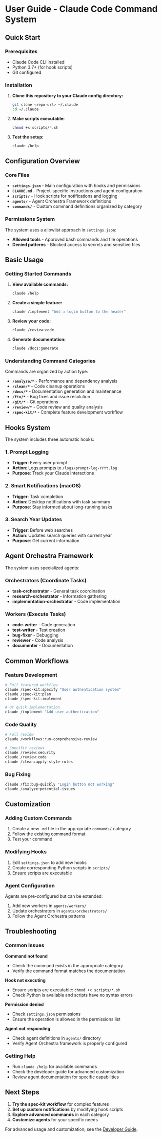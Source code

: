 # User Guide - Claude Code Command System

## Quick Start

### Prerequisites
- Claude Code CLI installed
- Python 3.7+ (for hook scripts)
- Git configured

### Installation

1. **Clone this repository to your Claude config directory:**
   ```bash
   git clone <repo-url> ~/.claude
   cd ~/.claude
   ```

2. **Make scripts executable:**
   ```bash
   chmod +x scripts/*.sh
   ```

3. **Test the setup:**
   ```bash
   claude /help
   ```

## Configuration Overview

### Core Files
- **`settings.json`** - Main configuration with hooks and permissions
- **`CLAUDE.md`** - Project-specific instructions and agent configuration
- **`scripts/`** - Hook scripts for notifications and logging
- **`agents/`** - Agent Orchestra Framework definitions
- **`commands/`** - Custom command definitions organized by category

### Permissions System
The system uses a allowlist approach in `settings.json`:
- **Allowed tools** - Approved bash commands and file operations
- **Denied patterns** - Blocked access to secrets and sensitive files

## Basic Usage

### Getting Started Commands

1. **View available commands:**
   ```bash
   claude /help
   ```

2. **Create a simple feature:**
   ```bash
   claude /implement "Add a login button to the header"
   ```

3. **Review your code:**
   ```bash
   claude /review:code
   ```

4. **Generate documentation:**
   ```bash
   claude /docs:generate
   ```

### Understanding Command Categories

Commands are organized by action type:
- **`/analyze/*`** - Performance and dependency analysis
- **`/clean/*`** - Code cleanup operations
- **`/docs/*`** - Documentation generation and maintenance
- **`/fix/*`** - Bug fixes and issue resolution
- **`/git/*`** - Git operations
- **`/review/*`** - Code review and quality analysis
- **`/spec-kit/*`** - Complete feature development workflow

## Hooks System

The system includes three automatic hooks:

### 1. Prompt Logging
- **Trigger**: Every user prompt
- **Action**: Logs prompts to `/logs/prompt-log-YYYY.log`
- **Purpose**: Track your Claude interactions

### 2. Smart Notifications (macOS)
- **Trigger**: Task completion
- **Action**: Desktop notifications with task summary
- **Purpose**: Stay informed about long-running tasks

### 3. Search Year Updates
- **Trigger**: Before web searches
- **Action**: Updates search queries with current year
- **Purpose**: Get current information

## Agent Orchestra Framework

The system uses specialized agents:

### Orchestrators (Coordinate Tasks)
- **task-orchestrator** - General task coordination
- **research-orchestrator** - Information gathering
- **implementation-orchestrator** - Code implementation

### Workers (Execute Tasks)
- **code-writer** - Code generation
- **test-writer** - Test creation
- **bug-fixer** - Debugging
- **reviewer** - Code analysis
- **documenter** - Documentation

## Common Workflows

### Feature Development
```bash
# Full featured workflow
claude /spec-kit:specify "User authentication system"
claude /spec-kit:plan
claude /spec-kit:implement

# Or quick implementation
claude /implement "Add user authentication"
```

### Code Quality
```bash
# Full review
claude /workflows:run-comprehensive-review

# Specific reviews
claude /review:security
claude /review:code
claude /clean:apply-style-rules
```

### Bug Fixing
```bash
claude /fix:bug-quickly "Login button not working"
claude /analyze:potential-issues
```

## Customization

### Adding Custom Commands
1. Create a new `.md` file in the appropriate `commands/` category
2. Follow the existing command format
3. Test your command

### Modifying Hooks
1. Edit `settings.json` to add new hooks
2. Create corresponding Python scripts in `scripts/`
3. Ensure scripts are executable

### Agent Configuration
Agents are pre-configured but can be extended:
1. Add new workers in `agents/workers/`
2. Update orchestrators in `agents/orchestrators/`
3. Follow the Agent Orchestra patterns

## Troubleshooting

### Common Issues

**Command not found**
- Check the command exists in the appropriate category
- Verify the command format matches the documentation

**Hook not executing**
- Ensure scripts are executable: `chmod +x scripts/*.sh`
- Check Python is available and scripts have no syntax errors

**Permission denied**
- Check `settings.json` permissions
- Ensure the operation is allowed in the permissions list

**Agent not responding**
- Check agent definitions in `agents/` directory
- Verify Agent Orchestra framework is properly configured

### Getting Help
- Run `claude /help` for available commands
- Check the developer guide for advanced customization
- Review agent documentation for specific capabilities

## Next Steps

1. **Try the spec-kit workflow** for complex features
2. **Set up custom notifications** by modifying hook scripts
3. **Explore advanced commands** in each category
4. **Customize agents** for your specific needs

For advanced usage and customization, see the [Developer Guide](developer-guide.md).